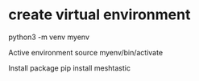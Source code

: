 # create virtual environment
python3 -m venv myenv

Active environment
source myenv/bin/activate

Install package
pip install meshtastic
